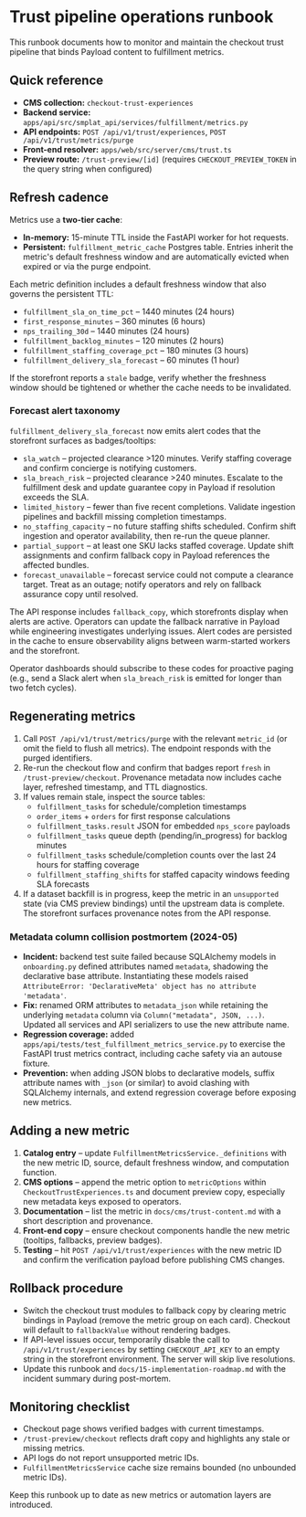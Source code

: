 # Trust pipeline operations runbook

This runbook documents how to monitor and maintain the checkout trust pipeline that binds Payload content to fulfillment metrics.

## Quick reference

- **CMS collection:** `checkout-trust-experiences`
- **Backend service:** `apps/api/src/smplat_api/services/fulfillment/metrics.py`
- **API endpoints:** `POST /api/v1/trust/experiences`, `POST /api/v1/trust/metrics/purge`
- **Front-end resolver:** `apps/web/src/server/cms/trust.ts`
- **Preview route:** `/trust-preview/[id]` (requires `CHECKOUT_PREVIEW_TOKEN` in the query string when configured)

## Refresh cadence

Metrics use a **two-tier cache**:

- **In-memory:** 15-minute TTL inside the FastAPI worker for hot requests.
- **Persistent:** `fulfillment_metric_cache` Postgres table. Entries inherit the metric's default freshness window and are automatically evicted when expired or via the purge endpoint.

Each metric definition includes a default freshness window that also governs the persistent TTL:

- `fulfillment_sla_on_time_pct` – 1440 minutes (24 hours)
- `first_response_minutes` – 360 minutes (6 hours)
- `nps_trailing_30d` – 1440 minutes (24 hours)
- `fulfillment_backlog_minutes` – 120 minutes (2 hours)
- `fulfillment_staffing_coverage_pct` – 180 minutes (3 hours)
- `fulfillment_delivery_sla_forecast` – 60 minutes (1 hour)

If the storefront reports a `stale` badge, verify whether the freshness window should be tightened or whether the cache needs to be invalidated.

### Forecast alert taxonomy

`fulfillment_delivery_sla_forecast` now emits alert codes that the storefront surfaces as badges/tooltips:

- `sla_watch` – projected clearance >120 minutes. Verify staffing coverage and confirm concierge is notifying customers.
- `sla_breach_risk` – projected clearance >240 minutes. Escalate to the fulfillment desk and update guarantee copy in Payload if resolution exceeds the SLA.
- `limited_history` – fewer than five recent completions. Validate ingestion pipelines and backfill missing completion timestamps.
- `no_staffing_capacity` – no future staffing shifts scheduled. Confirm shift ingestion and operator availability, then re-run the queue planner.
- `partial_support` – at least one SKU lacks staffed coverage. Update shift assignments and confirm fallback copy in Payload references the affected bundles.
- `forecast_unavailable` – forecast service could not compute a clearance target. Treat as an outage; notify operators and rely on fallback assurance copy until resolved.

The API response includes `fallback_copy`, which storefronts display when alerts are active. Operators can update the fallback narrative in Payload while engineering investigates underlying issues. Alert codes are persisted in the cache to ensure observability aligns between warm-started workers and the storefront.

Operator dashboards should subscribe to these codes for proactive paging (e.g., send a Slack alert when `sla_breach_risk` is emitted for longer than two fetch cycles).

## Regenerating metrics

1. Call `POST /api/v1/trust/metrics/purge` with the relevant `metric_id` (or omit the field to flush all metrics). The endpoint responds with the purged identifiers.
2. Re-run the checkout flow and confirm that badges report `fresh` in `/trust-preview/checkout`. Provenance metadata now includes cache layer, refreshed timestamp, and TTL diagnostics.
3. If values remain stale, inspect the source tables:
   - `fulfillment_tasks` for schedule/completion timestamps
   - `order_items` + `orders` for first response calculations
   - `fulfillment_tasks.result` JSON for embedded `nps_score` payloads
   - `fulfillment_tasks` queue depth (pending/in_progress) for backlog minutes
   - `fulfillment_tasks` schedule/completion counts over the last 24 hours for staffing coverage
   - `fulfillment_staffing_shifts` for staffed capacity windows feeding SLA forecasts
4. If a dataset backfill is in progress, keep the metric in an `unsupported` state (via CMS preview bindings) until the upstream data is complete. The storefront surfaces provenance notes from the API response.

### Metadata column collision postmortem (2024-05)

- **Incident:** backend test suite failed because SQLAlchemy models in `onboarding.py` defined attributes named `metadata`, shadowing the declarative base attribute. Instantiating these models raised `AttributeError: 'DeclarativeMeta' object has no attribute 'metadata'`.
- **Fix:** renamed ORM attributes to `metadata_json` while retaining the underlying `metadata` column via `Column("metadata", JSON, ...)`. Updated all services and API serializers to use the new attribute name.
- **Regression coverage:** added `apps/api/tests/test_fulfillment_metrics_service.py` to exercise the FastAPI trust metrics contract, including cache safety via an autouse fixture.
- **Prevention:** when adding JSON blobs to declarative models, suffix attribute names with `_json` (or similar) to avoid clashing with SQLAlchemy internals, and extend regression coverage before exposing new metrics.

## Adding a new metric

1. **Catalog entry** – update `FulfillmentMetricsService._definitions` with the new metric ID, source, default freshness window, and computation function.
2. **CMS options** – append the metric option to `metricOptions` within `CheckoutTrustExperiences.ts` and document preview copy, especially new metadata keys exposed to operators.
3. **Documentation** – list the metric in `docs/cms/trust-content.md` with a short description and provenance.
4. **Front-end copy** – ensure checkout components handle the new metric (tooltips, fallbacks, preview badges).
5. **Testing** – hit `POST /api/v1/trust/experiences` with the new metric ID and confirm the verification payload before publishing CMS changes.

## Rollback procedure

- Switch the checkout trust modules to fallback copy by clearing metric bindings in Payload (remove the metric group on each card). Checkout will default to `fallbackValue` without rendering badges.
- If API-level issues occur, temporarily disable the call to `/api/v1/trust/experiences` by setting `CHECKOUT_API_KEY` to an empty string in the storefront environment. The server will skip live resolutions.
- Update this runbook and `docs/15-implementation-roadmap.md` with the incident summary during post-mortem.

## Monitoring checklist

- Checkout page shows verified badges with current timestamps.
- `/trust-preview/checkout` reflects draft copy and highlights any stale or missing metrics.
- API logs do not report unsupported metric IDs.
- `FulfillmentMetricsService` cache size remains bounded (no unbounded metric IDs).

Keep this runbook up to date as new metrics or automation layers are introduced.
